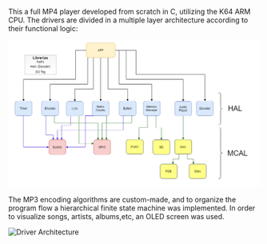 This a full MP4 player developed from scratch in C, utilizing the K64 ARM CPU. The drivers are divided in a multiple layer architecture according to their functional logic:

![Driver Architecture](https://github.com/Agusgal/Micros-TPF/blob/main/docs/mp3arch%20(1).png)

The MP3 encoding algorithms are custom-made, and to organize the program flow a hierarchical finite state machine was implemented. In order to visualize songs, artists,
albums,etc, an OLED screen was used. 

![Driver Architecture]([https://github.com/Agusgal/Micros-TPF/blob/main/docs/mp3arch%20(1).png](https://github.com/Agusgal/Micros-TPF/blob/main/docs/OLED_Screen.png))
